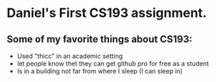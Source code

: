 # Daniel's First CS193 assignment.

## Some of my favorite things about CS193:

- Used "thicc" in an academic setting
- let people know thet they can get github pro for free as a student
- Is in a building not far from where I sleep (I can sleep in)
